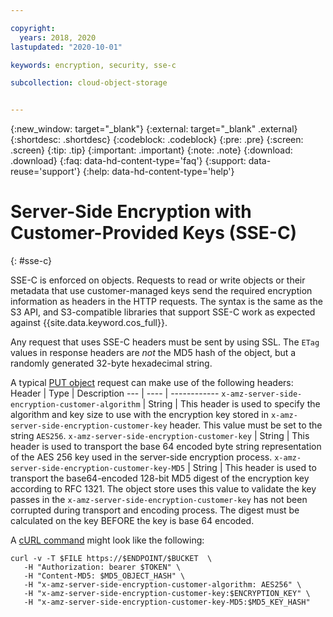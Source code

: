 ```yaml
---

copyright:
  years: 2018, 2020
lastupdated: "2020-10-01"

keywords: encryption, security, sse-c

subcollection: cloud-object-storage


---
```

{:new_window: target="_blank"}
{:external: target="_blank" .external}
{:shortdesc: .shortdesc}
{:codeblock: .codeblock}
{:pre: .pre}
{:screen: .screen}
{:tip: .tip}
{:important: .important}
{:note: .note}
{:download: .download}
{:faq: data-hd-content-type='faq'}
{:support: data-reuse='support'}
{:help: data-hd-content-type='help'}

# Server-Side Encryption with Customer-Provided Keys (SSE-C)
{: #sse-c}

SSE-C is enforced on objects. Requests to read or write objects or their metadata that use customer-managed keys send the required encryption information as headers in the HTTP requests. The syntax is the same as the S3 API, and S3-compatible libraries that support SSE-C work as expected against {{site.data.keyword.cos_full}}.

Any request that uses SSE-C headers must be sent by using SSL. The `ETag` values in response headers are *not* the MD5 hash of the object, but a randomly generated 32-byte hexadecimal string.

A typical [PUT object](/docs/cloud-object-storage?topic=cloud-object-storage-object-operations#object-operations-put) request can make use of the following headers:
Header | Type | Description
--- | ---- | ------------
`x-amz-server-side-encryption-customer-algorithm` | String | This header is used to specify the algorithm and key size to use with the encryption key stored in `x-amz-server-side-encryption-customer-key` header. This value must be set to the string `AES256`.
`x-amz-server-side-encryption-customer-key` | String | This header is used to transport the base 64 encoded byte string representation of the AES 256 key used in the server-side encryption process.
`x-amz-server-side-encryption-customer-key-MD5` | String | This header is used to transport the base64-encoded 128-bit MD5 digest of the encryption key according to RFC 1321. The object store uses this value to validate the key passes in the `x-amz-server-side-encryption-customer-key` has not been corrupted during transport and encoding process. The digest must be calculated on the key BEFORE the key is base 64 encoded.

A [cURL command](/docs/cloud-object-storage?topic=cloud-object-storage-curl) might look like the following:

```
curl -v -T $FILE https://$ENDPOINT/$BUCKET  \
   -H "Authorization: bearer $TOKEN" \
   -H "Content-MD5: $MD5_OBJECT_HASH" \
   -H "x-amz-server-side-encryption-customer-algorithm: AES256" \
   -H "x-amz-server-side-encryption-customer-key:$ENCRYPTION_KEY" \
   -H "x-amz-server-side-encryption-customer-key-MD5:$MD5_KEY_HASH"
```
